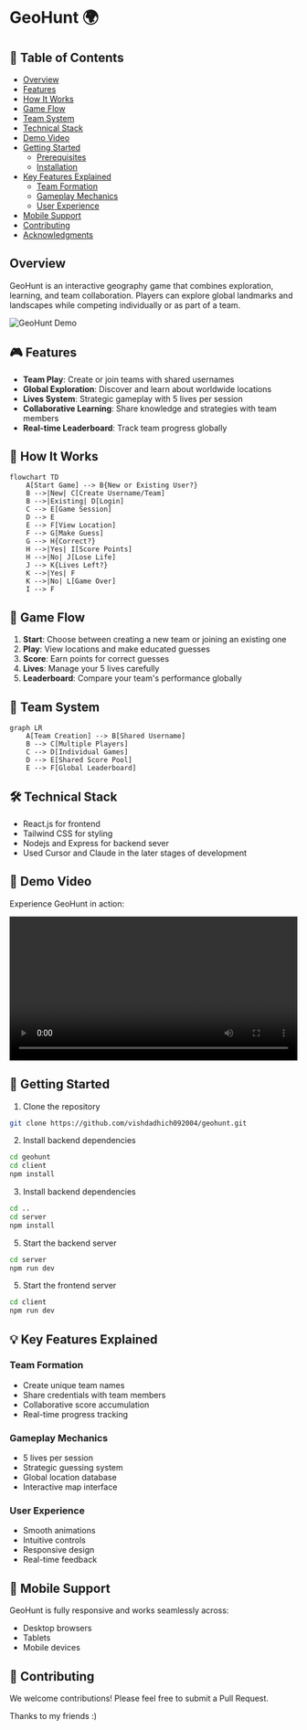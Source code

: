 # GeoHunt 🌍

## 📑 Table of Contents
- [Overview](#overview)
- [Features](#-features)
- [How It Works](#-how-it-works)
- [Game Flow](#-game-flow)
- [Team System](#-team-system)
- [Technical Stack](#️-technical-stack)
- [Demo Video](#-demo-video)
- [Getting Started](#-getting-started)
  - [Prerequisites](#prerequisites)
  - [Installation](#installation)
- [Key Features Explained](#-key-features-explained)
  - [Team Formation](#team-formation)
  - [Gameplay Mechanics](#gameplay-mechanics)
  - [User Experience](#user-experience)
- [Mobile Support](#-mobile-support)
- [Contributing](#-contributing)
- [Acknowledgments](#acknowledgments)

## Overview
GeoHunt is an interactive geography game that combines exploration, learning, and team collaboration. Players can explore global landmarks and landscapes while competing individually or as part of a team.

![GeoHunt Demo](path/to/demo.gif)

## 🎮 Features

- **Team Play**: Create or join teams with shared usernames
- **Global Exploration**: Discover and learn about worldwide locations
- **Lives System**: Strategic gameplay with 5 lives per session
- **Collaborative Learning**: Share knowledge and strategies with team members
- **Real-time Leaderboard**: Track team progress globally

## 🔄 How It Works

```mermaid
flowchart TD
    A[Start Game] --> B{New or Existing User?}
    B -->|New| C[Create Username/Team]
    B -->|Existing| D[Login]
    C --> E[Game Session]
    D --> E
    E --> F[View Location]
    F --> G[Make Guess]
    G --> H{Correct?}
    H -->|Yes| I[Score Points]
    H -->|No| J[Lose Life]
    J --> K{Lives Left?}
    K -->|Yes| F
    K -->|No| L[Game Over]
    I --> F
```

## 🎯 Game Flow

1. **Start**: Choose between creating a new team or joining an existing one
2. **Play**: View locations and make educated guesses
3. **Score**: Earn points for correct guesses
4. **Lives**: Manage your 5 lives carefully
5. **Leaderboard**: Compare your team's performance globally

## 🤝 Team System

```mermaid
graph LR
    A[Team Creation] --> B[Shared Username]
    B --> C[Multiple Players]
    C --> D[Individual Games]
    D --> E[Shared Score Pool]
    E --> F[Global Leaderboard]
```

## 🛠️ Technical Stack

- React.js for frontend
- Tailwind CSS for styling
- Nodejs and Express for backend sever
- Used Cursor and Claude in the later stages of development

## 🎥 Demo Video

Experience GeoHunt in action:

<video width="100%" controls>
  <source src="https://drive.google.com/file/d/1-6FUfKtCGcpt550qD3TlOxR0fErqs-co/view?usp=drive_link" type="video/mp4">
  Your browser does not support the video tag.
</video>

## 🚀 Getting Started

1. Clone the repository
```bash
git clone https://github.com/vishdadhich092004/geohunt.git
```

2. Install backend dependencies
```bash
cd geohunt
cd client
npm install
```
3. Install backend dependencies
```bash
cd ..
cd server
npm install
```

5. Start the backend server
```bash
cd server 
npm run dev
```
5. Start the frontend server
```bash
cd client 
npm run dev
```

## 💡 Key Features Explained

### Team Formation
- Create unique team names
- Share credentials with team members
- Collaborative score accumulation
- Real-time progress tracking

### Gameplay Mechanics
- 5 lives per session
- Strategic guessing system
- Global location database
- Interactive map interface

### User Experience
- Smooth animations
- Intuitive controls
- Responsive design
- Real-time feedback

## 📱 Mobile Support

GeoHunt is fully responsive and works seamlessly across:
- Desktop browsers
- Tablets
- Mobile devices

## 🤝 Contributing

We welcome contributions! Please feel free to submit a Pull Request.

Thanks to my friends :)
